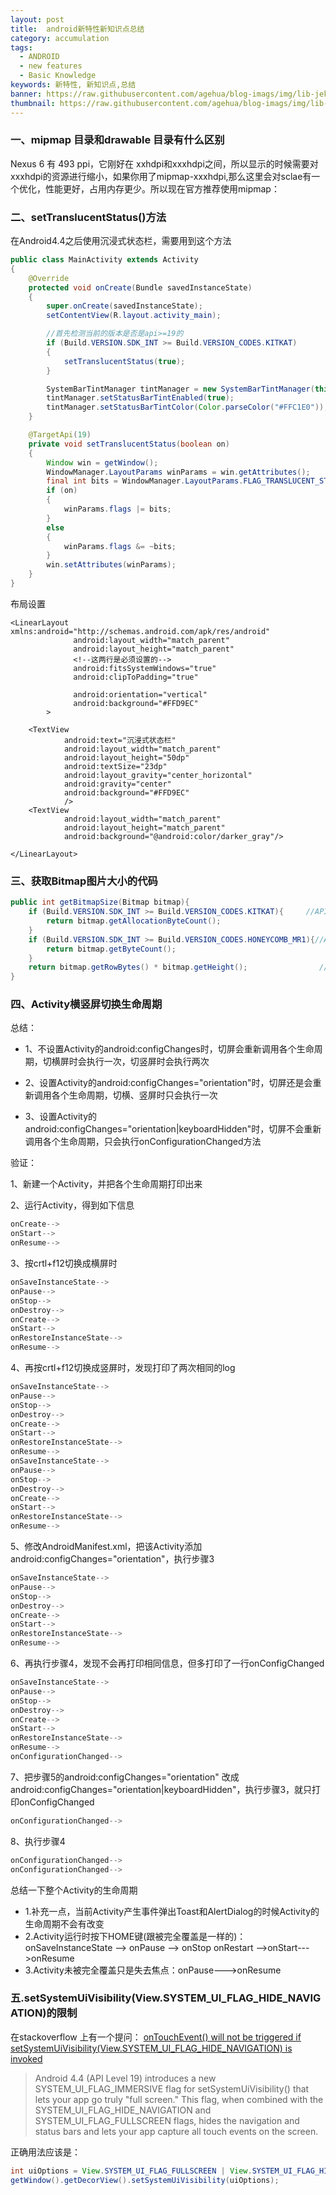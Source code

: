 ```yaml
---
layout: post
title:  android新特性新知识点总结
category: accumulation
tags:
  - ANDROID
  - new features
  - Basic Knowledge
keywords: 新特性, 新知识点,总结
banner: https://raw.githubusercontent.com/agehua/blog-imags/img/lib-jekyll/Blossoming%20Chestnut%20Branches.jpg
thumbnail: https://raw.githubusercontent.com/agehua/blog-imags/img/lib-jekyll/Blossoming%20Chestnut%20Branches.jpg
---
```



### 一、mipmap 目录和drawable 目录有什么区别
Nexus 6 有 493 ppi，它刚好在 xxhdpi和xxxhdpi之间，所以显示的时候需要对xxxhdpi的资源进行缩小，如果你用了mipmap-xxxhdpi,那么这里会对sclae有一个优化，性能更好，占用内存更少。所以现在官方推荐使用mipmap：

### 二、setTranslucentStatus()方法
在Android4.4之后使用沉浸式状态栏，需要用到这个方法

<!--more-->

~~~ Java
public class MainActivity extends Activity
{
    @Override
    protected void onCreate(Bundle savedInstanceState)
    {
        super.onCreate(savedInstanceState);
        setContentView(R.layout.activity_main);

        //首先检测当前的版本是否是api>=19的
        if (Build.VERSION.SDK_INT >= Build.VERSION_CODES.KITKAT)
        {
            setTranslucentStatus(true);
        }

        SystemBarTintManager tintManager = new SystemBarTintManager(this);
        tintManager.setStatusBarTintEnabled(true);
        tintManager.setStatusBarTintColor(Color.parseColor("#FFC1E0"));
    }

    @TargetApi(19)
    private void setTranslucentStatus(boolean on)
    {
        Window win = getWindow();
        WindowManager.LayoutParams winParams = win.getAttributes();
        final int bits = WindowManager.LayoutParams.FLAG_TRANSLUCENT_STATUS;
        if (on)
        {
            winParams.flags |= bits;
        }
        else
        {
            winParams.flags &= ~bits;
        }
        win.setAttributes(winParams);
    }
}
~~~

布局设置

~~~ Javascript%
<LinearLayout xmlns:android="http://schemas.android.com/apk/res/android"
              android:layout_width="match_parent"
              android:layout_height="match_parent"
              <!--这两行是必须设置的-->
              android:fitsSystemWindows="true"
              android:clipToPadding="true"

              android:orientation="vertical"
              android:background="#FFD9EC"
        >

    <TextView
            android:text="沉浸式状态栏"
            android:layout_width="match_parent"
            android:layout_height="50dp"
            android:textSize="23dp"
            android:layout_gravity="center_horizontal"
            android:gravity="center"
            android:background="#FFD9EC"
            />
    <TextView
            android:layout_width="match_parent"
            android:layout_height="match_parent"
            android:background="@android:color/darker_gray"/>

</LinearLayout>
~~~

### 三、获取Bitmap图片大小的代码

~~~ Java
public int getBitmapSize(Bitmap bitmap){
    if (Build.VERSION.SDK_INT >= Build.VERSION_CODES.KITKAT){     //API 19
        return bitmap.getAllocationByteCount();
    }
    if (Build.VERSION.SDK_INT >= Build.VERSION_CODES.HONEYCOMB_MR1){//API 12
        return bitmap.getByteCount();
    }
    return bitmap.getRowBytes() * bitmap.getHeight();                //earlier version
}
~~~


### 四、Activity横竖屏切换生命周期

总结：

* 1、不设置Activity的android:configChanges时，切屏会重新调用各个生命周期，切横屏时会执行一次，切竖屏时会执行两次

* 2、设置Activity的android:configChanges="orientation"时，切屏还是会重新调用各个生命周期，切横、竖屏时只会执行一次

* 3、设置Activity的android:configChanges="orientation\|keyboardHidden"时，切屏不会重新调用各个生命周期，只会执行onConfigurationChanged方法

验证：

1、新建一个Activity，并把各个生命周期打印出来

2、运行Activity，得到如下信息

~~~ Java
onCreate-->
onStart-->
onResume-->
~~~

3、按crtl+f12切换成横屏时

~~~ Java
onSaveInstanceState-->
onPause-->
onStop-->
onDestroy-->
onCreate-->
onStart-->
onRestoreInstanceState-->
onResume-->
~~~
4、再按crtl+f12切换成竖屏时，发现打印了两次相同的log

~~~ Java
onSaveInstanceState-->
onPause-->
onStop-->
onDestroy-->
onCreate-->
onStart-->
onRestoreInstanceState-->
onResume-->
onSaveInstanceState-->
onPause-->
onStop-->
onDestroy-->
onCreate-->
onStart-->
onRestoreInstanceState-->
onResume-->
~~~
5、修改AndroidManifest.xml，把该Activity添加 android:configChanges="orientation"，执行步骤3

~~~ Java
onSaveInstanceState-->
onPause-->
onStop-->
onDestroy-->
onCreate-->
onStart-->
onRestoreInstanceState-->
onResume-->
~~~
6、再执行步骤4，发现不会再打印相同信息，但多打印了一行onConfigChanged

~~~ Java
onSaveInstanceState-->
onPause-->
onStop-->
onDestroy-->
onCreate-->
onStart-->
onRestoreInstanceState-->
onResume-->
onConfigurationChanged-->
~~~
7、把步骤5的android:configChanges="orientation" 改成android:configChanges="orientation\|keyboardHidden"，执行步骤3，就只打印onConfigChanged

~~~ Java
onConfigurationChanged-->
~~~
8、执行步骤4

~~~ Java
onConfigurationChanged-->
onConfigurationChanged-->
~~~

总结一下整个Activity的生命周期

  - 1.补充一点，当前Activity产生事件弹出Toast和AlertDialog的时候Activity的生命周期不会有改变
  - 2.Activity运行时按下HOME键(跟被完全覆盖是一样的)：onSaveInstanceState --> onPause --> onStop       onRestart -->onStart--->onResume
  - 3.Activity未被完全覆盖只是失去焦点：onPause--->onResume



### 五.setSystemUiVisibility(View.SYSTEM_UI_FLAG_HIDE_NAVIGATION)的限制

在stackoverflow 上有一个提问：
[onTouchEvent() will not be triggered if setSystemUiVisibility(View.SYSTEM_UI_FLAG_HIDE_NAVIGATION) is invoked](https://stackoverflow.com/questions/10845928/ontouchevent-will-not-be-triggered-if-setsystemuivisibilityview-system-ui-fla)

> Android 4.4 (API Level 19) introduces a new SYSTEM_UI_FLAG_IMMERSIVE flag for setSystemUiVisibility() that lets your app go truly "full screen." This flag, when combined with the SYSTEM_UI_FLAG_HIDE_NAVIGATION and SYSTEM_UI_FLAG_FULLSCREEN flags, hides the navigation and status bars and lets your app capture all touch events on the screen.

正确用法应该是：
~~~ java
int uiOptions = View.SYSTEM_UI_FLAG_FULLSCREEN | View.SYSTEM_UI_FLAG_HIDE_NAVIGATION | View.SYSTEM_UI_FLAG_IMMERSIVE;
getWindow().getDecorView().setSystemUiVisibility(uiOptions);
~~~

